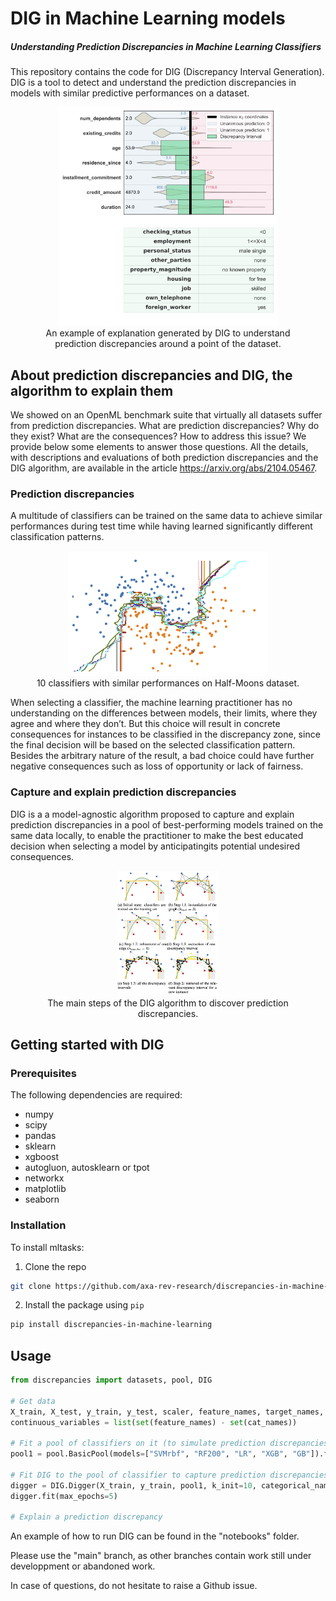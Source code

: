# DIG in Machine Learning models
##### Understanding Prediction Discrepancies in Machine Learning Classifiers

This repository contains the code for DIG (Discrepancy Interval Generation). DIG is a tool to detect and understand the prediction discrepancies in models with similar predictive performances on a dataset.

<div style="text-align:center">
<figure>
<img src="./docs/images/interval_german.png" height="350">
<figcaption>An example of explanation generated by DIG to understand prediction discrepancies around a point of the dataset.</figcaption>
</figure>
</div>

## About prediction discrepancies and DIG, the algorithm to explain them

We showed on an OpenML benchmark suite that virtually all datasets suffer from prediction discrepancies.
What are prediction discrepancies? Why do they exist? What are the consequences? How to address this issue?
We provide below some elements to answer those questions. All the details, with descriptions and evaluations of both prediction discrepancies and the DIG algorithm, are available in the article https://arxiv.org/abs/2104.05467.

### Prediction discrepancies

A multitude of classifiers can be trained on the same data to achieve similar performances during test time while having learned significantly different classification patterns.

<div style="text-align:center">
<figure>
<img src="./docs/images/discr.png" height="200">
<figcaption>10 classifiers with similar performances on Half-Moons dataset.</figcaption>
</figure>
</div>

When selecting a classifier, the machine learning practitioner has no understanding on the differences between models, their limits, where they agree and where they don’t. But this choice will result in concrete consequences  for  instances  to  be  classified  in  the discrepancy zone,  since the final decision will be based on the selected classification  pattern. Besides the arbitrary nature of the result, a bad choice could have further negative consequences such as loss of opportunity or lack of fairness.

### Capture and explain prediction discrepancies

DIG is a a model-agnostic algorithm proposed to capture and explain prediction discrepancies in a pool of best-performing models trained on the same data locally, to enable the practitioner to make the best educated decision when selecting a model by anticipatingits potential undesired consequences.

<div style="text-align:center">
<figure>
<img src="./docs/images/DIG_algo.png" height="200">
<figcaption>The main steps of the DIG algorithm to discover prediction discrepancies.</figcaption>
</figure>
</div>

## Getting started with DIG

### Prerequisites

The following dependencies are required:
* numpy
* scipy
* pandas
* sklearn
* xgboost
* autogluon, autosklearn or tpot
* networkx
* matplotlib
* seaborn

### Installation

To install mltasks:

1. Clone the repo
```sh
git clone https://github.com/axa-rev-research/discrepancies-in-machine-learning.git
```

2. Install the package using ```pip```
```sh
pip install discrepancies-in-machine-learning
```

## Usage

```python
from discrepancies import datasets, pool, DIG

# Get data
X_train, X_test, y_train, y_test, scaler, feature_names, target_names, cat_names = datasets.get_dataset(dataset='german', test_size=0.3)
continuous_variables = list(set(feature_names) - set(cat_names))

# Fit a pool of classifiers on it (to simulate prediction discrepancies)
pool1 = pool.BasicPool(models=["SVMrbf", "RF200", "LR", "XGB", "GB"]).fit(X_train.values, y_train)

# Fit DIG to the pool of classifier to capture prediction discrepancies
digger = DIG.Digger(X_train, y_train, pool1, k_init=10, categorical_names=cat_names)
digger.fit(max_epochs=5)

# Explain a prediction discrepancy

```

An example of how to run DIG can be found in the "notebooks" folder.

Please use the "main" branch, as other branches contain work still under developpment or abandoned work.

In case of questions, do not hesitate to raise a Github issue.
